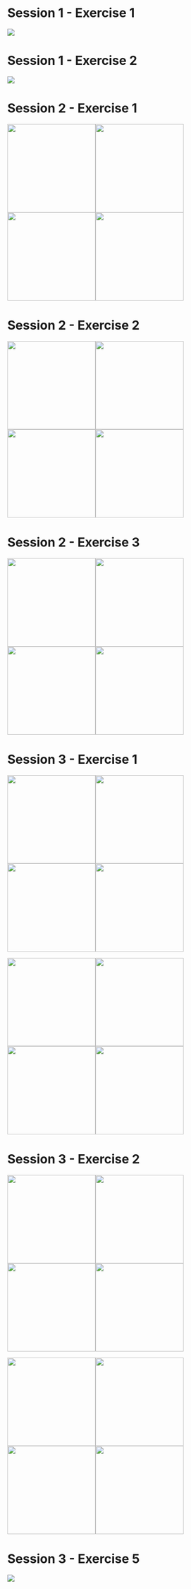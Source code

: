 # Session 1 - Exercise 1
![](https://github.com/00111000/Schulich-IgniteCS/blob/master/Session_1___Exercise_1/Sample.png)

# Session 1 - Exercise 2
![](https://github.com/00111000/Schulich-IgniteCS/blob/master/Session_1___Exercise_2/Sample.png)

# Session 2 - Exercise 1
<img src="https://github.com/00111000/Schulich-IgniteCS/blob/master/Session_2___Exercise_1/Sample-1.png" width="200"/><img src="https://github.com/00111000/Schulich-IgniteCS/blob/master/Session_2___Exercise_1/Sample-2.png" width="200"/><img src="https://github.com/00111000/Schulich-IgniteCS/blob/master/Session_2___Exercise_1/Sample-3.png" width="200"/><img src="https://github.com/00111000/Schulich-IgniteCS/blob/master/Session_2___Exercise_1/Sample-4.png" width="200"/>

# Session 2 - Exercise 2
<img src="https://github.com/00111000/Schulich-IgniteCS/blob/master/Session_2___Exercise_2/Sample-1.png" width="200"/><img src="https://github.com/00111000/Schulich-IgniteCS/blob/master/Session_2___Exercise_2/Sample-2.png" width="200"/><img src="https://github.com/00111000/Schulich-IgniteCS/blob/master/Session_2___Exercise_2/Sample-3.png" width="200"/><img src="https://github.com/00111000/Schulich-IgniteCS/blob/master/Session_2___Exercise_2/Sample-4.png" width="200"/>

# Session 2 - Exercise 3
<img src="https://github.com/00111000/Schulich-IgniteCS/blob/master/Session_2___Exercise_3/Sample-1.png" width="200"/><img src="https://github.com/00111000/Schulich-IgniteCS/blob/master/Session_2___Exercise_3/Sample-2.png" width="200"/><img src="https://github.com/00111000/Schulich-IgniteCS/blob/master/Session_2___Exercise_3/Sample-3.png" width="200"/><img src="https://github.com/00111000/Schulich-IgniteCS/blob/master/Session_2___Exercise_3/Sample-4.png" width="200"/>

# Session 3 - Exercise 1
<img src="https://github.com/00111000/Schulich-IgniteCS/blob/master/Session_3___Exercise_1/Sample-1.png" width="200"/><img src="https://github.com/00111000/Schulich-IgniteCS/blob/master/Session_3___Exercise_1/Sample-2.png" width="200"/><img src="https://github.com/00111000/Schulich-IgniteCS/blob/master/Session_3___Exercise_1/Sample-3.png" width="200"/><img src="https://github.com/00111000/Schulich-IgniteCS/blob/master/Session_3___Exercise_1/Sample-4.png" width="200"/>

<img src="https://github.com/00111000/Schulich-IgniteCS/blob/master/Session_3___Exercise_1/Sample-1.png" width="200"/><img src="https://github.com/00111000/Schulich-IgniteCS/blob/master/Session_3___Exercise_1/Sample-2.png" width="200"/><img src="https://github.com/00111000/Schulich-IgniteCS/blob/master/Session_3___Exercise_1/Sample-3.png" width="200"/><img src="https://github.com/00111000/Schulich-IgniteCS/blob/master/Session_3___Exercise_1/Sample-4.png" width="200"/>

# Session 3 - Exercise 2
<img src="https://github.com/00111000/Schulich-IgniteCS/blob/master/Session_3___Exercise_2/Sample-1.png" width="200"/><img src="https://github.com/00111000/Schulich-IgniteCS/blob/master/Session_3___Exercise_2/Sample-2.png" width="200"/><img src="https://github.com/00111000/Schulich-IgniteCS/blob/master/Session_3___Exercise_2/Sample-3.png" width="200"/><img src="https://github.com/00111000/Schulich-IgniteCS/blob/master/Session_3___Exercise_2/Sample-4.png" width="200"/>

<img src="https://github.com/00111000/Schulich-IgniteCS/blob/master/Session_3___Exercise_2/Sample-1.png" width="200"/><img src="https://github.com/00111000/Schulich-IgniteCS/blob/master/Session_3___Exercise_2/Sample-2.png" width="200"/><img src="https://github.com/00111000/Schulich-IgniteCS/blob/master/Session_3___Exercise_2/Sample-3.png" width="200"/><img src="https://github.com/00111000/Schulich-IgniteCS/blob/master/Session_3___Exercise_2/Sample-4.png" width="200"/>

# Session 3 - Exercise 5
![](https://github.com/00111000/Schulich-IgniteCS/blob/master/Session_3___Exercise_5/Sample.png)

